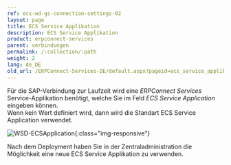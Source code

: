 ```yaml
---
ref: ecs-wd-gs-connection-settings-02
layout: page
title: ECS Service Applikation
description: ECS Service Applikation
product: erpconnect-services
parent: verbindungen
permalink: /:collection/:path
weight: 2
lang: de_DE
old_url: /ERPConnect-Services-DE/default.aspx?pageid=ecs_service_applikation
---
```


Für die SAP-Verbindung zur Laufzeit wird eine *ERPConnect Services* Service-Applikation benötigt, welche Sie im Feld *ECS Service Application* eingeben können. <br>
Wenn kein Wert definiert wird, dann wird die Standart ECS Service Application verwendet. 

![WSD-ECSApplication](/img/content/WSD-ECSApplication.PNG){:class="img-responsive"}

Nach dem Deployment haben Sie in der Zentraladministration die Möglichkeit eine neue ECS Service Applikation zu verwenden.